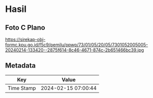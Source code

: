 # Hasil

## Foto C Plano

https://sirekap-obj-formc.kpu.go.id/f5c9/pemilu/ppwp/73/01/05/20/05/7301052005005-20240214-133420--2875f614-8c46-4671-874c-2b651466bc39.jpg


## Metadata

| Key        | Value               |
| ---------- | ------------------- |
| Time Stamp | 2024-02-15 07:00:44 |



